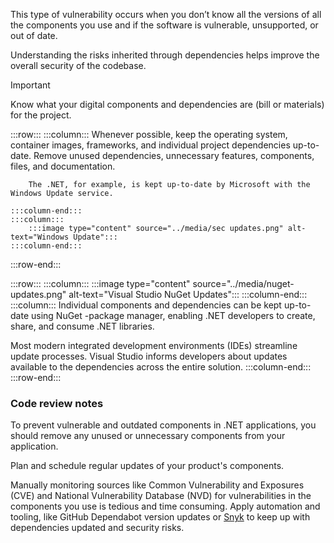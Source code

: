 
This type of vulnerability occurs when you don’t know all the versions of all the components you use and if the software is vulnerable, unsupported, or out of date.

Understanding the risks inherited through dependencies helps improve the overall security of the codebase. 

> [!IMPORTANT]
> Know what your digital components and dependencies are (bill or materials) for the project.

:::row:::
    :::column:::
        Whenever possible, keep the operating system, container images, frameworks, and individual project dependencies up-to-date.
        Remove unused dependencies, unnecessary features, components, files, and documentation.

        The .NET, for example, is kept up-to-date by Microsoft with the Windows Update service.

    :::column-end:::
    :::column:::
        :::image type="content" source="../media/sec updates.png" alt-text="Windows Update":::
    :::column-end:::
:::row-end:::



:::row:::
    :::column:::
        :::image type="content" source="../media/nuget-updates.png" alt-text="Visual Studio NuGet Updates":::
    :::column-end:::
    :::column:::
        Individual components and dependencies can be kept up-to-date using NuGet -package manager, enabling .NET developers to create, share, and consume .NET libraries.

Most modern integrated development environments (IDEs) streamline update processes. Visual Studio informs developers about updates available to the dependencies across the entire solution.
    :::column-end:::
:::row-end:::

### Code review notes

To prevent vulnerable and outdated components in .NET applications, you should remove any unused or unnecessary components from your application.

Plan and schedule regular updates of your product's components.

Manually monitoring sources like Common Vulnerability and Exposures (CVE) and National Vulnerability Database (NVD) for vulnerabilities in the components you use is tedious and time consuming. Apply automation and tooling, like GitHub Dependabot version updates or [Snyk](https://snyk.io/) to keep up with dependencies updated and security risks.